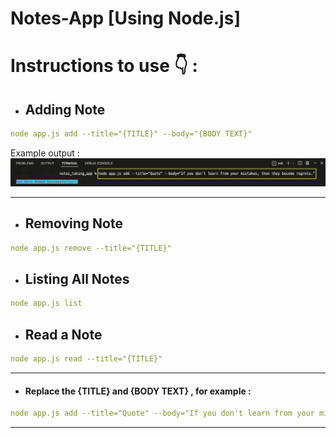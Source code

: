 # Notes-App [Using Node.js]

# Instructions to use 👇 :

- ## Adding Note

``` yaml
node app.js add --title="{TITLE}" --body="{BODY TEXT}"
```
  Example output :
![adding note output](/E04772D8-D4F1-4828-A917-E1E723B0D996_1_201_a.jpeg)

---

- ## Removing Note
``` yaml
node app.js remove --title="{TITLE}"
```

- ## Listing All Notes
``` yaml
node app.js list
```

- ## Read a Note
``` yaml
node app.js read --title="{TITLE}"
```
<hr>

* ####  Replace the {TITLE} and {BODY TEXT} , for example : 
``` yaml 
node app.js add --title="Quote" --body="If you don't learn from your mistakes, then they become regrets." 
```

<hr>
